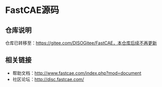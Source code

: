 # FastCAE源码

## 仓库说明

仓库已转移至：https://gitee.com/DISOGitee/FastCAE，本仓库后续不再更新

## 相关链接

- 帮助文档：http://www.fastcae.com/index.php?mod=document
- 社区论坛：http://disc.fastcae.com/


